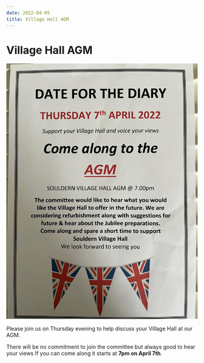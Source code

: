 ```yaml
---
date: 2022-04-05
title: Village Hall AGM
---
```


# Village Hall AGM

![poster](vh-agm-2022.jpg)

Please join us on Thursday evening to help discuss your Village Hall at our AGM.

There will be no commitment to join the committee but always good to hear your views 
If you can come along it starts at **7pm on April 7th**.
